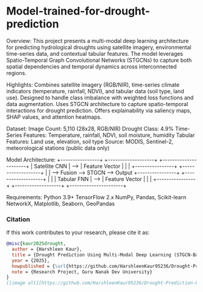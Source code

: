 # Model-trained-for-drought-prediction
Overview:
  This project presents a multi-modal deep learning architecture for predicting hydrological droughts using satellite imagery, environmental time-series data, and contextual tabular features. The      model leverages Spatio-Temporal Graph Convolutional Networks (STGCNs) to capture both spatial dependencies and temporal dynamics across interconnected regions.
  
Highlights:
  Combines satellite imagery (RGB/NIR), time-series climate indicators (temperature, rainfall, NDVI), and tabular data (soil type, land use).
  Designed to handle class imbalance with weighted loss functions and data augmentation.
  Uses STGCN architecture to capture spatio-temporal interactions for drought prediction.
  Offers explainability via saliency maps, SHAP values, and attention heatmaps.
  
Dataset:
  Image Count: 5,110 (28x28, RGB/NIR)
  Drought Class: 4.9%
  Time-Series Features: Temperature, rainfall, NDVI, soil moisture, humidity
  Tabular Features: Land use, elevation, soil type
  Source: MODIS, Sentinel-2, meteorological stations (public data only)

Model Architecture:
  +----------------+     +-------------------+     +----------------------+
| Satellite CNN  | --> | Feature Vector     |     |                      |
+----------------+     +-------------------+     |                      |
                                                   --> Fusion --> STGCN --> Output
+----------------+     +-------------------+     |                      |
| Tabular FNN    | --> | Feature Vector     |     |                      |
+----------------+     +-------------------+     +----------------------+

Requirements:
  Python 3.9+
  TensorFlow 2.x
  NumPy, Pandas, Scikit-learn
  NetworkX, Matplotlib, Seaborn, GeoPandas

### Citation

If this work contributes to your research, please cite it as:

```bibtex
@misc{kaur2025drought,
  author = {Harshleen Kaur},
  title = {Drought Prediction Using Multi-Modal Deep Learning (STGCN-Based)},
  year = {2025},
  howpublished = {\url{https://github.com/HarshleenKaur95236/Drought-Prediction-Using-Multi-Modal-Deep-Learning-STGCN-Based.}},
  note = {Research Project, Guru Nanak Dev University}
}
[[image alt][https://github.com/HarshleenKaur95236/Drought-Prediction-Using-Multi-Modal-Deep-Learning-STGCN-Based/blob/7bd8177950cc0a20965c2340e8b327b2d1016af7/image_0_barren_land.png]]


